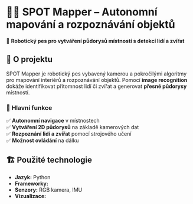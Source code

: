 # 🐕‍🦺 SPOT Mapper – Autonomní mapování a rozpoznávání objektů  

📍 **Robotický pes pro vytváření půdorysů místností s detekcí lidí a zvířat**  

## 📌 **O projektu**  
SPOT Mapper je robotický pes vybavený kamerou a pokročilými algoritmy pro mapování interiérů a rozpoznávání objektů. Pomocí **image recognition** dokáže identifikovat přítomnost lidí či zvířat a generovat **přesné půdorysy** místností.  

### 🎯 **Hlavní funkce**  
✅ **Autonomní navigace** v místnostech  
✅ **Vytváření 2D půdorysů** na základě kamerových dat  
✅ **Rozpoznání lidí a zvířat** pomocí strojového učení  
✅ **Možnost ovládání** na dálku  

## 🏗 **Použité technologie**  
- **Jazyk:** Python  
- **Frameworky:**   
- **Senzory:** RGB kamera, IMU  
- **Vizualizace:**  

